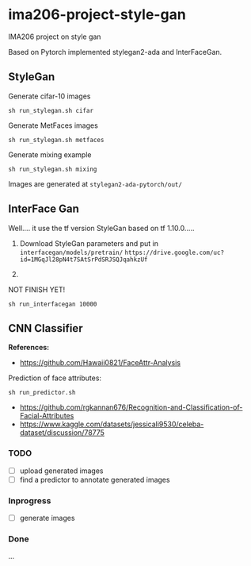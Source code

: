 # ima206-project-style-gan
IMA206 project on style gan

Based on Pytorch implemented stylegan2-ada and InterFaceGan.

## StyleGan

Generate cifar-10 images
```
sh run_stylegan.sh cifar
```

Generate MetFaces images
```
sh run_stylegan.sh metfaces
```

Generate mixing example
```
sh run_stylegan.sh mixing
```

Images are generated at ```stylegan2-ada-pytorch/out/```

## InterFace Gan

Well.... it use the tf version StyleGan based on tf 1.10.0.....

1. Download StyleGan parameters and put in ```interfacegan/models/pretrain/```
```https://drive.google.com/uc?id=1MGqJl28pN4t7SAtSrPdSRJSQJqahkzUf```

2. 
NOT FINISH YET!
```
sh run_interfacegan 10000
```

## CNN Classifier
**References:**
- https://github.com/Hawaii0821/FaceAttr-Analysis

Prediction of face attributes:
```
sh run_predictor.sh
```

- https://github.com/rgkannan676/Recognition-and-Classification-of-Facial-Attributes
- https://www.kaggle.com/datasets/jessicali9530/celeba-dataset/discussion/78775


### TODO
- [ ] upload generated images
- [ ] find a predictor to annotate generated images

### Inprogress
- [ ] generate images

### Done
...


